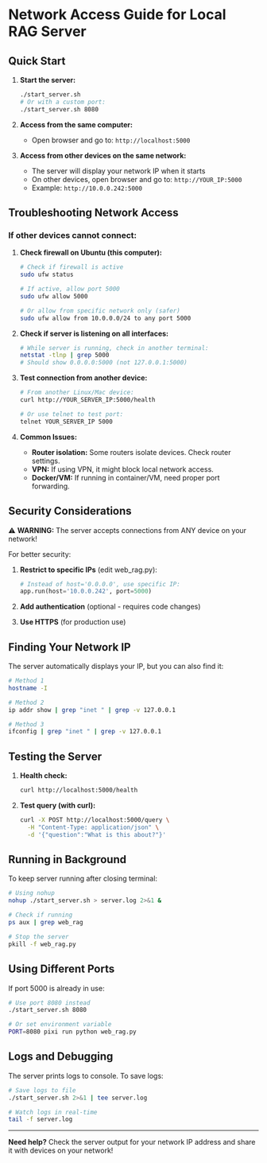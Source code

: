 # Network Access Guide for Local RAG Server

## Quick Start

1. **Start the server:**
   ```bash
   ./start_server.sh
   # Or with a custom port:
   ./start_server.sh 8080
   ```

2. **Access from the same computer:**
   - Open browser and go to: `http://localhost:5000`

3. **Access from other devices on the same network:**
   - The server will display your network IP when it starts
   - On other devices, open browser and go to: `http://YOUR_IP:5000`
   - Example: `http://10.0.0.242:5000`

## Troubleshooting Network Access

### If other devices cannot connect:

1. **Check firewall on Ubuntu (this computer):**
   ```bash
   # Check if firewall is active
   sudo ufw status
   
   # If active, allow port 5000
   sudo ufw allow 5000
   
   # Or allow from specific network only (safer)
   sudo ufw allow from 10.0.0.0/24 to any port 5000
   ```

2. **Check if server is listening on all interfaces:**
   ```bash
   # While server is running, check in another terminal:
   netstat -tlnp | grep 5000
   # Should show 0.0.0.0:5000 (not 127.0.0.1:5000)
   ```

3. **Test connection from another device:**
   ```bash
   # From another Linux/Mac device:
   curl http://YOUR_SERVER_IP:5000/health
   
   # Or use telnet to test port:
   telnet YOUR_SERVER_IP 5000
   ```

4. **Common Issues:**
   - **Router isolation:** Some routers isolate devices. Check router settings.
   - **VPN:** If using VPN, it might block local network access.
   - **Docker/VM:** If running in container/VM, need proper port forwarding.

## Security Considerations

⚠️ **WARNING:** The server accepts connections from ANY device on your network!

For better security:

1. **Restrict to specific IPs** (edit web_rag.py):
   ```python
   # Instead of host='0.0.0.0', use specific IP:
   app.run(host='10.0.0.242', port=5000)
   ```

2. **Add authentication** (optional - requires code changes)

3. **Use HTTPS** (for production use)

## Finding Your Network IP

The server automatically displays your IP, but you can also find it:

```bash
# Method 1
hostname -I

# Method 2
ip addr show | grep "inet " | grep -v 127.0.0.1

# Method 3
ifconfig | grep "inet " | grep -v 127.0.0.1
```

## Testing the Server

1. **Health check:**
   ```bash
   curl http://localhost:5000/health
   ```

2. **Test query (with curl):**
   ```bash
   curl -X POST http://localhost:5000/query \
     -H "Content-Type: application/json" \
     -d '{"question":"What is this about?"}'
   ```

## Running in Background

To keep server running after closing terminal:

```bash
# Using nohup
nohup ./start_server.sh > server.log 2>&1 &

# Check if running
ps aux | grep web_rag

# Stop the server
pkill -f web_rag.py
```

## Using Different Ports

If port 5000 is already in use:

```bash
# Use port 8080 instead
./start_server.sh 8080

# Or set environment variable
PORT=8080 pixi run python web_rag.py
```

## Logs and Debugging

The server prints logs to console. To save logs:

```bash
# Save logs to file
./start_server.sh 2>&1 | tee server.log

# Watch logs in real-time
tail -f server.log
```

---

**Need help?** Check the server output for your network IP address and share it with devices on your network!
